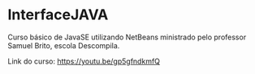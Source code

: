 # InterfaceJAVA

Curso básico de JavaSE utilizando NetBeans ministrado pelo professor Samuel 
Brito, escola Descompila.

Link do curso: https://youtu.be/gp5gfndkmfQ
